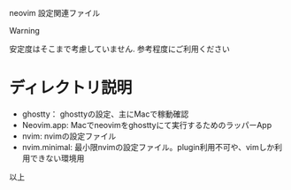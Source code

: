 neovim 設定関連ファイル

> [!WARNING]
> 安定度はそこまで考慮していません. 参考程度にご利用ください

# ディレクトリ説明

- ghostty： ghosttyの設定、主にMacで稼動確認
- Neovim.app: Macでneovimをghosttyにて実行するためのラッパーApp
- nvim: nvimの設定ファイル
- nvim.minimal: 最小限nvimの設定ファイル。plugin利用不可や、vimしか利用できない環境用

以上
